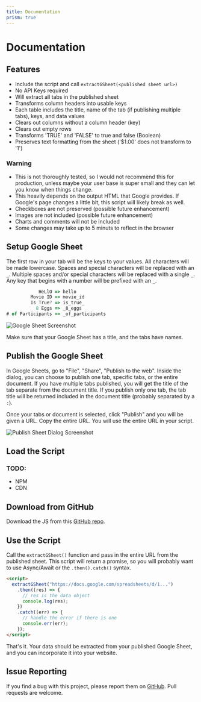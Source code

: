 ```yaml
---
title: Documentation
prism: true
---
```


<div class="container documentation">

# Documentation

## Features

- Include the script and call `extractGSheet(<published sheet url>)`
- No API Keys required
- Will extract all tabs in the published sheet
- Transforms column headers into usable keys
- Each table includes the title, name of the tab (if publishing multiple tabs), keys, and data values
- Clears out columns without a column header (key)
- Clears out empty rows
- Transforms 'TRUE' and 'FALSE' to true and false (Boolean)
- Preserves text formatting from the sheet ('$1.00' does not transform to '1')

<div class="alert alert-warning">
  
### Warning

- This is not thoroughly tested, so I would not recommend this for production, unless maybe your user base is super small and they can let you know when things change.
- This heavily depends on the output HTML that Google provides. If Google's page changes a little bit, this script will likely break as well.
- Checkboxes are not preserved (possible future enhancement)
- Images are not included (possible future enhancement)
- Charts and comments will not be included
- Some changes may take up to 5 minuts to reflect in the browser

</div>

## Setup Google Sheet

The first row in your tab will be the keys to your values. All characters will be made lowercase. Spaces and special characters will be replaced with an `_`. Multiple spaces and/or special characters will be replaced with a single `_`. Any key that begins with a number will be prefixed with an `_`.

```js
            HeLlO => hello
         Movie ID => movie_id
         Is True? => is_true_
           8 Eggs => _8_eggs
# of Participants => _of_participants
```

![Google Sheet Screenshot]({{root}}/img/documentation/spreadsheet.png)

Make sure that your Google Sheet has a title, and the tabs have names.

## Publish the Google Sheet

In Google Sheets, go to "File", "Share", "Publish to the web". Inside the dialog, you can choose to publish one tab, specific tabs, or the entire document. If you have multiple tabs published, you will get the title of the tab separate from the document title. If you publish only one tab, the tab title will be returned included in the document title (probably separated by a `:`).

Once your tabs or document is selected, click "Publish" and you will be given a URL. Copy the entire URL. You will use the entire URL in your script.

![Publish Sheet Dialog Screenshot]({{root}}/img/documentation/publish-window.png)

## Load the Script


### TODO:

- NPM
- CDN

## Download from GitHub

Download the JS from this <a href="https://github.com/ngblaylock/extract-gsheet/tree/master/dist" target="_blank">GitHub repo</a>.

## Use the Script

Call the `extractGSheet()` function and pass in the entire URL from the published sheet. This script will return a promise, so you will probably want to use Async/Await or the `.then().catch()` syntax.

```html
<script>
  extractGSheet("https://docs.google.com/spreadsheets/d/1...")
    .then((res) => {
      // res is the data object
      console.log(res);
    })
    .catch((err) => {
      // handle the error if there is one
      console.err(err);
    });
</script>
```

That's it. Your data should be extracted from your published Google Sheet, and you can incorporate it into your website.

## Issue Reporting

If you find a bug with this project, please report them on [GitHub](https://github.com/ngblaylock/extract-gsheet/issues). Pull requests are welcome.

</div>
